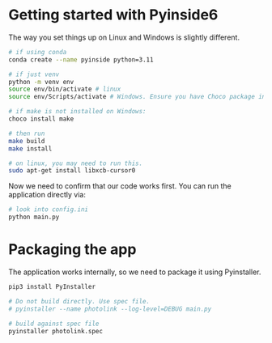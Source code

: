 # Getting started with Pyinside6

The way you set things up on Linux and Windows is slightly different.

```bash
# if using conda
conda create --name pyinside python=3.11

# if just venv
python -m venv env
source env/bin/activate # linux
source env/Scripts/activate # Windows. Ensure you have Choco package installer.

# if make is not installed on Windows:
choco install make

# then run
make build
make install

# on linux, you may need to run this.
sudo apt-get install libxcb-cursor0
```

Now we need to confirm that our code works first. You can run the application directly via:

```bash
# look into config.ini 
python main.py
```

# Packaging the app

The application works internally, so we need to package it using Pyinstaller.

```bash
pip3 install PyInstaller

# Do not build directly. Use spec file.
# pyinstaller --name photolink --log-level=DEBUG main.py

# build against spec file
pyinstaller photolink.spec
```